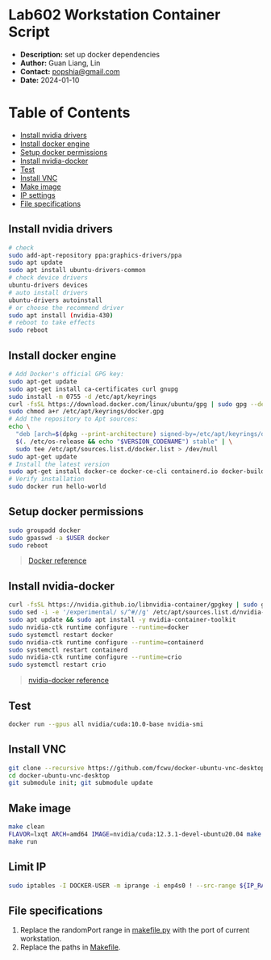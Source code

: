 # Lab602 Workstation Container Script
- __Description:__ set up docker dependencies
- __Author:__ Guan Liang, Lin
- __Contact:__ popshia@gmail.com
- __Date:__ 2024-01-10

# Table of Contents
* [Install nvidia drivers](#install-nvidia-drivers)
* [Install docker engine](#install-docker-engine)
* [Setup docker permissions](#setup-docker-permissions)
* [Install nvidia-docker](#install-nvidia-docker)
* [Test](#test)
* [Install VNC](#install-vnc)
* [Make image](#make-image)
* [IP settings](#ip-settings)
* [File specifications](#file-specifications)

## Install nvidia drivers
```bash
# check
sudo add-apt-repository ppa:graphics-drivers/ppa
sudo apt update
sudo apt install ubuntu-drivers-common
# check device drivers
ubuntu-drivers devices
# auto install drivers
ubuntu-drivers autoinstall
# or choose the recommend driver
sudo apt install (nvidia-430)
# reboot to take effects
sudo reboot
```
## Install docker engine
```bash
# Add Docker's official GPG key:
sudo apt-get update
sudo apt-get install ca-certificates curl gnupg
sudo install -m 0755 -d /etc/apt/keyrings
curl -fsSL https://download.docker.com/linux/ubuntu/gpg | sudo gpg --dearmor -o /etc/apt/keyrings/docker.gpg
sudo chmod a+r /etc/apt/keyrings/docker.gpg
# Add the repository to Apt sources:
echo \
  "deb [arch=$(dpkg --print-architecture) signed-by=/etc/apt/keyrings/docker.gpg] https://download.docker.com/linux/ubuntu \
  $(. /etc/os-release && echo "$VERSION_CODENAME") stable" | \
  sudo tee /etc/apt/sources.list.d/docker.list > /dev/null
sudo apt-get update
# Install the latest version
sudo apt-get install docker-ce docker-ce-cli containerd.io docker-buildx-plugin docker-compose-plugin
# Verify installation
sudo docker run hello-world
```
## Setup docker permissions
```bash
sudo groupadd docker
sudo gpasswd -a $USER docker
sudo reboot
```
> [Docker reference](https://docs.docker.com/engine/install/ubuntu/#install-using-the-repository)
## Install nvidia-docker
```bash
curl -fsSL https://nvidia.github.io/libnvidia-container/gpgkey | sudo gpg --dearmor -o /usr/share/keyrings/nvidia-container-toolkit-keyring.gpg && curl -s -L https://nvidia.github.io/libnvidia-container/stable/deb/nvidia-container-toolkit.list | sed 's#deb https://#deb [signed-by=/usr/share/keyrings/nvidia-container-toolkit-keyring.gpg] https://#g' | sudo tee /etc/apt/sources.list.d/nvidia-container-toolkit.list
sudo sed -i -e '/experimental/ s/^#//g' /etc/apt/sources.list.d/nvidia-container-toolkit.list
sudo apt update && sudo apt install -y nvidia-container-toolkit
sudo nvidia-ctk runtime configure --runtime=docker
sudo systemctl restart docker
sudo nvidia-ctk runtime configure --runtime=containerd
sudo systemctl restart containerd
sudo nvidia-ctk runtime configure --runtime=crio
sudo systemctl restart crio
```
> [nvidia-docker reference]( https://github.com/NVIDIA/nvidia-docker )

## Test
```bash
docker run --gpus all nvidia/cuda:10.0-base nvidia-smi
```
## Install VNC
```bash
git clone --recursive https://github.com/fcwu/docker-ubuntu-vnc-desktop
cd docker-ubuntu-vnc-desktop
git submodule init; git submodule update
```
## Make image
```bash
make clean
FLAVOR=lxqt ARCH=amd64 IMAGE=nvidia/cuda:12.3.1-devel-ubuntu20.04 make build
make run
```
## Limit IP
```bash
sudo iptables -I DOCKER-USER -m iprange -i enp4s0 ! --src-range ${IP_RANGE} -j DROP
```
## File specifications
1. Replace the randomPort range in [makefile.py](./vnc/makefile.py) with the port of current workstation.
2. Replace the paths in [Makefile](./Makefile).
